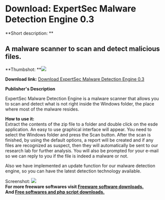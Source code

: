 # Download: ExpertSec Malware Detection Engine 0.3

**Short description: **

## A malware scanner to scan and detect malicious files.

  
**Thumbshot: **![](http://www.freewarefiles.com/screenshot/esde_md.gif)   
  
**Download link:** [Download ExpertSec Malware Detection Engine 0.3](http://freesoftwares.boysofts.com/ExpertSec-Malware-Detection-Engine_program_33435.html)  
  

**Publisher's Description**  
  

ExpertSec Malware Detection Engine is a malware scanner that allows you to
scan and detect what is not right inside the Windows folder, the place where
most of the malware resides.

**How to use it:**  
Extract the contents of the zip file to a folder and double click on the esde
application. An easy to use graphical interface will appear. You need to
select the Windows folder and press the Scan button. After the scan is
finished, by using the default options, a report will be created and if any
files are recognized as suspect, then they will automatically be sent to our
research lab for further analysis. You will also be prompted for your e-mail
so we can reply to you if the file is indeed a malware or not.

Also we have implemented an update function for our malware detection engine,
so you can have the latest detection technology available.

  
  
Screenshot: ![](http://www.freewarefiles.com/screenshot/esde.gif)  
**For more freeware softwares visit [Freeware software downloads.](http://freesoftwares.boysofts.com/)**   
**And [Free softwares and php script downloads.](http://www.boysofts.com/)**

